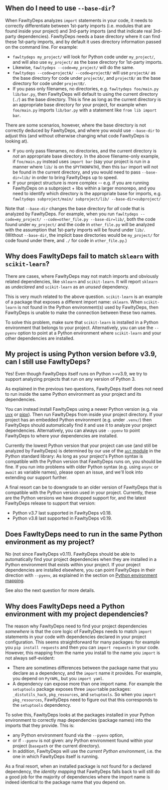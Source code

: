## When do I need to use `--base-dir`?

When FawltyDeps analyzes `import` statements in your code, it needs to correctly
differentiate between 1st-party imports (i.e. modules that are found inside your
project) and 3rd-party imports (and that indicate real 3rd-party dependencies).
FawltyDeps needs a base directory where it can find these 1st-party imports, and
by default it uses directory information passed on the command line.
For example:

- `fawltydeps my_project/` will look for Python code under `my_project/`, and
  will also use `my_project/` as the base directory for 1st-party imports.
- Likewise, `fawltydeps --code=my_project/` will do the same.
- `fawltydeps --code=projectA/ --code=projectB/` will use `projectA/` as the
  base directory for code under `projectA/`, and `projectB/` as the
  base directory for code under `projectB/`.
- If you pass only filenames, no directories, e.g.
  `fawltydeps foo/main.py lib/bar.py`, then FawltyDeps will default to using the
  current directory (`./`) as the base directory. This is fine as long as the
  current directory is an appropriate base directory for your project, for
  example when `foo/main.py` imports `lib/bar.py` with a statement like
  `from lib import bar`.

There are some scenarios, however, where the base directory is not correctly
deduced by FawltyDeps, and where you would use `--base-dir` to adjust this
(and without otherwise changing what code FawltyDeps is looking at).

- If you only pass filenames, no directories, and the current directory is _not_
  an appropriate base directory. In the above filename-only example, if
  `foo/main.py` instead uses `import bar` (say your project is run in a manner
  where `lib/` is on the `$PYTHONPATH`), then this `bar` import will not be
  found in the current directory, and you would need to pass `--base-dir=lib/`
  in order to bring FawltyDeps up to speed.
- If your project structure is more complex -- e.g. if you are running
  FawltyDeps on a subproject + libs within a larger monorepo, and you need to
  identify which directory is the appropriate base for imports, e.g.
  `fawltydeps subproject/main/ subproject/lib/ --base-dir=subproject/`

Note that `--base-dir` changes the base directory for _all_ code that is
analyzed by FawltyDeps. For example, when you run
`fawltydeps --code=my_project/ --code=other_file.py --base-dir=lib/`, both the
code found under `my_project/` and the code in `other_file.py` will be analyzed
with the assumption that 1st-party imports will be found under `lib/`.
(Without `--base-dir`, the implicit base directories would be `my_project/` for
code found under there, and `./` for code in `other_file.py`.)

## Why does FawltyDeps fail to match `sklearn` with `scikit-learn`?

There are cases, where FawltyDeps may not match imports and obviously related
dependencies, like `sklearn` and `scikit-learn`. It will report `sklearn` as
_undeclared_ and `scikit-learn` as an _unused_ dependency.

This is very much related to the above question. `scikit-learn` is an example
of a package that exposes a different import name: `sklearn`.
When `scikit-learn` is not found in the Python environment(s) used by FawltyDeps,
then FawltyDeps is unable to make the connection between these two names.

To solve this problem, make sure that `scikit-learn` is installed in a Python
environment that belongs to your project. Alternatively, you can use the
`--pyenv` option to point at a Python environment where `scikit-learn` and your
other dependencies are installed.


## My project is using Python version before v3.9, can I still use FawltyDeps?

Yes! Even though FawltyDeps itself runs on Python >=v3.9, we try to support
analyzing projects that run on any version of Python 3.

As explained in the previous two questions, FawltyDeps itself does not need to
run inside the same Python environment as your project and its dependencies.

You can instead install FawltyDeps using a newer Python version (e.g. via
[uvx](https://docs.astral.sh/uv/guides/tools/#running-tools) or
[pipx](https://github.com/pypa/pipx)). Then run FawltyDeps from inside your
project directory. If your project has an embedded Python environment (e.g.
under `.venv/`) then FawltyDeps should automatically find it and use it to
analyze your project dependencies. Alternatively, you can always use `--pyenv`
to point FawltyDeps to where your dependencies are installed.

Currently the lowest Python version that your project can use (and still be
analyzed by FawltyDeps) is determined by our use of the
[`ast` module](https://docs.python.org/3/library/ast.html#module-ast) in the
Python standard library: As long as your project's Python syntax is compatible
with the Python version that FawltyDeps runs on, you should be fine. If you run
into problems with older Python syntax (e.g. using `async` or `await` as
variable names), please open an issue, and we'll look into extending our
support further.

A final resort can be to downgrade to an older version of FawltyDeps that is
compatible with the Python version used in your project. Currently, these are
the Python versions we have dropped support for, and the latest FawltyDeps
release to support that version:

- Python v3.7 last supported in FawltyDeps v0.18.
- Python v3.8 last supported in FawltyDeps v0.19.


## Does FawltyDeps need to run in the same Python environment as my project?

No (not since FawltyDeps v0.11). FawltyDeps should be able to automatically find
your project dependencies when they are installed in a Python environment that
exists within your project. If your project dependencies are installed
elsewhere, you can point FawltyDeps in their direction with `--pyenv`, as
explained in the section on
[Python environment mapping](explanation.md/#local-python-environment-mapping).

See also the next question for more details.


## Why does FawltyDeps need a Python environment with my project dependencies?

The reason why FawltyDeps need to find your project dependencies _somewhere_ is
that the core logic of FawltyDeps needs to match `import` statements in your
code with dependencies declared in your project configuration. This seems
straightforward for many packages: for example you `pip install requests` and
then you can `import requests` in your code. However, this mapping from the name
you install to the name you `import` is not always self-evident:

- There are sometimes differences between the package name that you
  declare as a dependency, and the `import` name it provides. For example, you
  depend on `PyYAML`, but you `import yaml`.
- A dependency can expose more than one import name. For example the
  `setuptools` package exposes three `import`able packages: `_distutils_hack`,
  `pkg_resources`, and `setuptools`. So when you `import pkg_resources`,
  FawltyDeps need to figure out that this corresponds to the `setuptools`
  dependency.

To solve this, FawltyDeps looks at the packages installed in your Python
environment to correctly map dependencies (package names) into the imports that
they provide. This is:

- any Python environment found via the `--pyenv` option,
- or if `--pyenv` is not given: any Python environment found within your
  project (`basepath` or the current directory).
- In addition, FawltyDeps will use the _current Python environment_,
  i.e. the one in which FawltyDeps itself is running.

As a final resort, when an installed package is not found for a declared
dependency, the _identity mapping_ that FawltyDeps falls back to will still do
a good job for the majority of dependencies where the import name is indeed
identical to the package name that you depend on.
